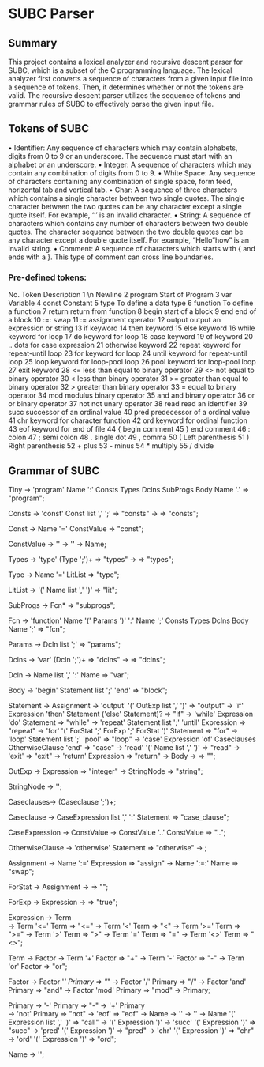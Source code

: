 # SUBC Parser

## Summary
This project contains a lexical analyzer and recursive descent parser for SUBC, which is a subset of the C programming language. The lexical analyzer first converts a sequence of characters from a given input file into a sequence of tokens. Then, it determines whether or not the tokens are valid. The recursive descent parser utilizes the sequence of tokens and grammar rules of SUBC to effectively parse the given input file.

## Tokens of SUBC

•	Identifier: Any sequence of characters which may contain alphabets, digits from 0 to 9 or an underscore. The sequence must start with an alphabet or an underscore. 
•	Integer: A sequence of characters which may contain any combination of digits from 0 to 9.
•	White Space: Any sequence of characters containing any combination of single space, form feed, horizontal tab and vertical tab.
•	Char: A sequence of three characters which contains a single character between two single quotes. The single character between the two quotes can be any character except a single quote itself. For example, ‘’’ is an invalid character.
•	String: A sequence of characters which contains any number of characters between two double quotes. The character sequence between the two double quotes can be any character except a double quote itself. For example, “Hello”how” is an invalid string.
•	Comment: A sequence of characters which starts with {  and ends with a  }.  This type of comment can cross line boundaries.

### Pre-defined tokens:

No.	Token	    Description
1	  \n	      Newline
2	  program	  Start of Program
3	  var	      Variable
4	  const	    Constant 
5	  type	    To define a data type
6	  function	To define a function
7	  return	return from function
8	  begin	start of a block
9	  end	end of a block
10	:=:	swap 
11	:=	assignment operator
12	output	output an expression or string
13	if	keyword
14	then	keyword
15	else	keyword
16	while	keyword for loop
17	do	keyword for loop
18	case	keyword
19	of	keyword
20	..	dots for case expression 
21	otherwise	keyword
22	repeat	keyword for repeat-until loop
23	for	keyword for loop
24	until	keyword for repeat-until loop
25	loop	keyword for loop-pool loop
26	pool	keyword for loop-pool loop
27	exit	keyword
28	<=	less than equal to binary operator
29	<>	not equal to binary operator
30	<	less than binary operator
31	>=	greater than equal to binary operator
32	>	greater than binary operator
33	=	equal to binary operator
34	mod	modulus binary operator
35	and	and binary operator
36	or	or binary operator
37	not	not unary operator
38	read	read an identifier
39	succ	successor of an ordinal value
40	pred	predecessor of a ordinal value
41	chr	keyword for character function
42	ord	keyword for ordinal function
43	eof	keyword for end of file 
44	{	begin comment
45	}	end comment
46	:	colon
47	;	semi colon
48	.	single dot
49	,	comma
50	(	Left parenthesis
51	)	Right parenthesis
52	+	plus
53	-	minus
54	*	multiply
55	/	divide

## Grammar of SUBC

Tiny       -> 'program' Name ':' Consts Types Dclns
                 SubProgs Body Name '.' 		=> "program";

Consts     -> 'const' Const list ',' ';'		=> "consts"
           -> 						=> "consts";

Const      -> Name '=' ConstValue			=> "const";

ConstValue -> '<integer>'
	   -> '<char>'
	   -> Name;

Types      -> 'type' (Type ';')+			=> "types"
           -> 						=> "types";

Type       -> Name '=' LitList				=> "type";

LitList    -> '(' Name list ',' ')' 			=> "lit";
	   
SubProgs   -> Fcn*					=> "subprogs";

Fcn        -> 'function' Name '(' Params ')' ':' Name ';'
                 Consts Types Dclns Body Name ';'	=> "fcn";

Params     -> Dcln list ';'				=> "params";

Dclns      -> 'var' (Dcln ';')+				=> "dclns"
           -> 						=> "dclns";

Dcln       -> Name list ',' ':' Name			=> "var";

Body       -> 'begin' Statement list ';' 'end'      	=> "block";

Statement  -> Assignment
           -> 'output' '(' OutExp list ',' ')'    	=> "output"
           -> 'if' Expression 'then' Statement
                            ('else' Statement)?       	=> "if"
           -> 'while' Expression 'do' Statement      	=> "while"
	   -> 'repeat' Statement list ';' 'until'
	          Expression        			=> "repeat"
	   -> 'for' '(' ForStat ';' ForExp ';' ForStat ')'
	         Statement				=> "for"
	   -> 'loop' Statement list ';' 'pool'		=> "loop"
           -> 'case' Expression 'of' Caseclauses
                   OtherwiseClause 'end'                => "case"
           -> 'read' '(' Name list ',' ')'		=> "read"
	   -> 'exit'					=> "exit"
	   -> 'return' Expression			=> "return"
           -> Body
	   ->                                        	=> "<null>";

OutExp     -> Expression				=> "integer"
           -> StringNode				=> "string";

StringNode -> '<string>';

Caseclauses-> (Caseclause ';')+;

Caseclause -> CaseExpression list ',' ':' Statement     => "case_clause";

CaseExpression -> ConstValue
               -> ConstValue '..' ConstValue		=> "..";

OtherwiseClause -> 'otherwise' Statement                => "otherwise"
                -> ;

Assignment -> Name ':=' Expression  	        	=> "assign"
           -> Name ':=:' Name                           => "swap"; 


ForStat    -> Assignment
           -> 						=> "<null>";

ForExp     -> Expression
           -> 						=> "true";

Expression -> Term	                         		
	   -> Term '<=' Term				=> "<="
	   -> Term '<' Term				=> "<"
	   -> Term '>=' Term				=> ">="
	   -> Term '>' Term				=> ">"
	   -> Term '=' Term				=> "="
	   -> Term '<>' Term				=> "<>";

Term       -> Factor 
	   -> Term '+' Factor				=> "+"
	   -> Term '-' Factor				=> "-"
	   -> Term 'or' Factor				=> "or";

Factor     -> Factor '*' Primary			=> "*"
	   -> Factor '/' Primary			=> "/"
	   -> Factor 'and' Primary			=> "and"
	   -> Factor 'mod' Primary			=> "mod"
	   -> Primary;

Primary    -> '-' Primary                            	=> "-"
	   -> '+' Primary				
	   -> 'not' Primary				=> "not"
	   -> 'eof'                                     => "eof"
           -> Name
           -> '<integer>'
	   -> '<char>'
	   -> Name '(' Expression list ',' ')'		=> "call"
           -> '(' Expression ')'
	   -> 'succ' '(' Expression ')' 		=> "succ"
	   -> 'pred' '(' Expression ')' 		=> "pred"
	   -> 'chr' '(' Expression ')' 			=> "chr"
	   -> 'ord' '(' Expression ')' 			=> "ord";

Name       -> '<identifier>';

